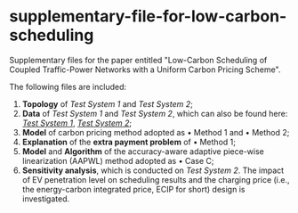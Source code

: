 # supplementary-file-for-low-carbon-scheduling

Supplementary files for the paper entitled "Low-Carbon Scheduling of Coupled Traffic-Power Networks with a Uniform Carbon Pricing Scheme".

The following files are included:

1. **Topology** of *Test System 1* and *Test System 2*;
2. **Data** of *Test System 1* and *Test System 2*, which can also be found here: [*Test System 1*](https://figshare.com/s/cf252be7417835063249), [*Test System 2*](https://figshare.com/s/1b7a0d753403978d1c17);
3. **Model** of carbon pricing method adopted as • Method 1 and • Method 2;
4. **Explanation** of the **extra payment problem** of • Method 1;
5. **Model** and **Algorithm** of the accuracy-aware adaptive piece-wise linearization (AAPWL) method adopted as • Case C;
6. **Sensitivity analysis**, which is conducted on *Test System 2*. The impact of EV penetration level on scheduling results and the charging price (i.e., the energy-carbon integrated price, ECIP for short) design is investigated.
